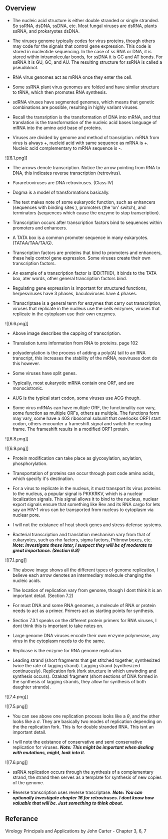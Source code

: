 ## Overview 


- The nucleic acid structure is either double stranded or single stranded. So ssRNA, dsDNA, ssDNA, etc. Most fungal viruses are dsRNA, plants ssRNA, and prokaryotes dsDNA. 

- The viruses genome typically codes for virus proteins, though others may code for the signals that control gene expression. This code is stored in nucleotide sequencing. In the case of ss RNA or DNA, it is stored within intramolecular bonds, for ssDNA it is GC and AT bonds. For ssRNA it is GU, GC, and AU. The resulting structure for ssRNA is called a pseudoknot. 

- RNA virus genomes act as mRNA once they enter the cell. 

- Some ssRNA plant virus genomes are folded and have similar structure to tRNA, which then promotes RNA synthesis. 

- sdRNA viruses have segmented genomes, which means that genetic combinations are possible, resulting in highly variant viruses. 

- Recall the transription is the transformation of DNA into mRNA, and that translation is the transformation of the nucleic acid bases language of mRNA into the amino acid base of proteins. 

- Viruses are divided by genome and method of transription. mRNA from virus is always +, nucleid acid with same sequence as mRNA is +. Nucleic acid complementary to mRNA sequence is -. 

![[6.1.png]]

- The arrows denote transcription. Notice the arrow pointing from RNA to DNA, this indicates reverse transcription (retrovirus). 

- Pararetroviruses are DNA retroviruses. (Class IV)

- Dogma is a model of transformations basically. 

- The text makes note of some eukaryotic function, such as enhancers (sequences with binding sites ), promoters (the 'on' switch), and terminators (sequences which cause the enzyme to stop transcription). 

- Transcription occurs after transcription factors bind to sequences within promoters and enhancers. 

- A TATA box is a common promoter sequence in many eukaryotes. (TATAA/TAA/TA/G).

- Transcription factors are proteins that bind to promoters and enhancers, these help control gene expression. Some viruses create their own transcription factors. 

- An example of a transcription factor is IDD(TFIID), it binds to the TATA box, ater words, other general trancription factors bind. 

- Regulating gene expression is important for structured functions, herpesviruses have 3 phases, baculoviruses have 4 phases. 

- Transcriptase is a general term for enzymes that carry out transcription, viruses that replicate in the nucleus use the cells enzymes, viruses that replicate in the cytoplasm use their own enzymes. 

![[6.6.png]]

- Above image describes the capping of transcription. 

- Translation turns information from RNA to proteins. page 102

- polyadenylation is the process of adding a poly(A) tail to an RNA transcript, this increases the stability of the mRNA, reoviruses dont do this however. 

- Some viruses have split genes. 

- Typically, most eukaryotic mRNA contain one ORF, and are monocistronic. 

- AUG is the typical start codon, some viruses use ACG though. 

- Some virus mRNAs can have multiple ORF, the functionality can vary, some function  as multiple ORFs, others as multiple. The functions form may vary, some have a 40S ribosomal subunit that overlooks ORF1 start codon, others encounter a frameshift signal and switch the reading frame. The frameshift results in a modified ORF1 protein. 

![[6.8.png]]


![[6.9.png]]


- Protein modification can take place as glycosylation, acylation, phosphorylation. 

- Transportation of proteins can occur through post code amino acids, which specify it's destination. 

- For a virus to replicate in the nucleus, it must transport its virus proteins to the nucleus, a popular signal is PKKKRKV, which is a nuclear localization signals. This signal allows it to bind to the nucleus, nuclear export signals ensure that something like Rev and its RNA cargo for lets say an HIV-1 virus can be transported from nucleus to cytoplasm via nuclear pore. 

- I will not the existance of heat shock genes and stress defense systems. 

- Bacterial transcription and translation mechanism vary from that of eukaryotes, such as rho factors, sigma factors, Pribnow boxes, etc. ***Note: Investigate these later, I suspect they will be of moderate to great importance. (Section 6.8)*** 

![[7.1.png]]

- The above image shows all the different types of genome replication, I believe each arrow denotes an intermediary molecule changing the nucleic acids. 

- The location of replication vary from genome, though I dont think it is an important detail. (Section 7.2)

- For must DNA and some RNA genomes, a molecule of RNA or protein needs to act as a primer. Primers act as starting points for synthesis. 

- Section 7.3.1 speaks on the different protein primers for RNA viruses, I dont think this is important to take notes on. 

- Large genome DNA viruses encode their own enzyme polymerase, any virus in the cytoplasm needs to do the same. 

- Replicase is the enzyme for RNA genome replication. 

- Leading strand (short fragments that get stitched together, synthesized twice the rate of lagging strand). Lagging strand (synthesized continuously). Replication fork (fork structure in which unwinding and synthesis occurs). Ozakazi fragment (short sections of DNA formed in the synthesis of lagging strands, they allow for synthesis of both daughter strands). 

![[7.4.png]]

![[7.5.png]]

- You can see above one replication process looks like a $\theta$, and the other looks like a $\sigma$. They are basically two modes of replication depending on the the replication fork. This is for double stranded RNA. This isnt an important detail. 

- I will note the existance of conservative and semi conservative replication for viruses. ***Note: This might be important when dealing with mutations, might, look into it.*** 

![[7.6.png]]

- ssRNA replication occurs through the synthesis of a complementary strand, the strand then serves as a template for synthesis of new copies of the genome. 

- Reverse transcription uses reverse trascriptase. ***Note: You can optionally investigate chapter 16 for retroviruses. I dont know how valuable that will be. Just something to think about.*** 


## Referance 

Virology Principals and Applications by John Carter - Chapter 3, 6, 7  

